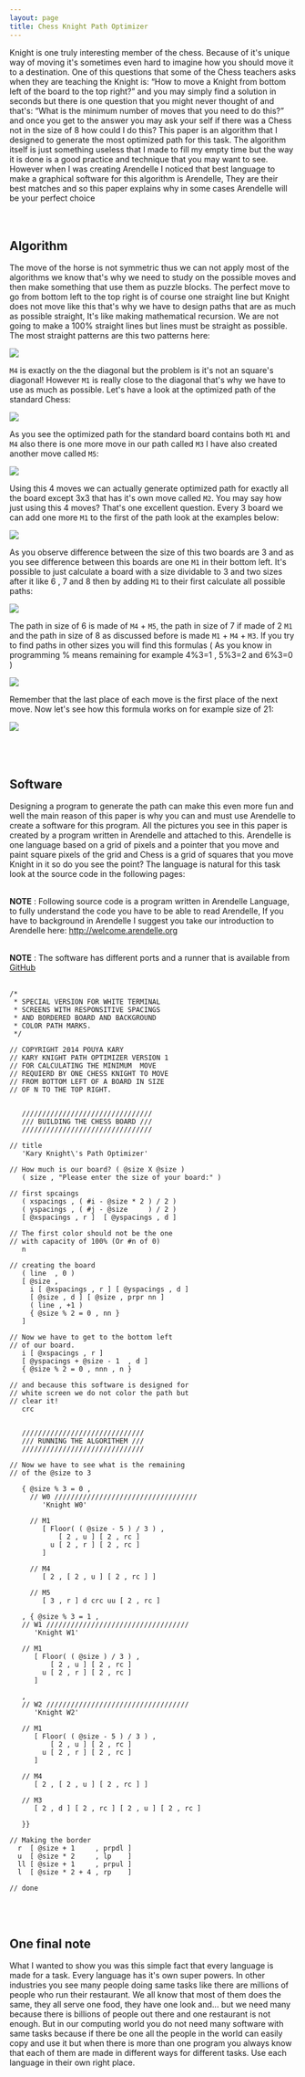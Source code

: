 ```yaml
---
layout: page
title: Chess Knight Path Optimizer
---
```


Knight is one truly interesting member of the chess. Because of it's unique way of moving it's sometimes even hard to imagine how you should move it to a destination. One of this questions that some of the Chess teachers asks when they are teaching the Knight is: “How to move a Knight from bottom left of the board to the top right?” and you may simply find a solution in seconds but there is one question that you might never thought of and that's: “What is the minimum number of moves that you need to do this?” and once you get to the answer you may ask your self if there was a Chess not in the size of 8 how could I do this? This paper is an algorithm that I designed to generate the most optimized path for this task. The algorithm itself is just something useless that I made to fill my empty time but the way it is done is a good practice and technique that you may want to see. However when I was creating Arendelle I noticed that best language to make a graphical software for this algorithm is Arendelle, They are their best matches and so this paper explains why in some cases Arendelle will be your perfect choice
<br><br><br>

## Algorithm
The move of the horse is not symmetric thus we can not apply most of the algorithms we know that's why we need to study on the possible moves and then make something that use them as puzzle blocks. The perfect move to go from bottom left to the top right is of course one straight line but Knight does not move like this that's why we have to design paths that are as much as possible straight, It's like making mathematical recursion. We are not going to make a 100% straight lines but lines must be straight as possible. The most straight patterns are this two patterns here: <br>

![](https://raw.githubusercontent.com/pmkary/pmkary.github.io/master/Graphics/chessknight/knight-photo1.png)

`M4` is exactly on the the diagonal but the problem is it's not an square's diagonal! However `M1` is really close to the diagonal that's why we have to use as much as possible. Let's have a look at the optimized path of the standard Chess: <br>

![](https://raw.githubusercontent.com/pmkary/pmkary.github.io/master/Graphics/chessknight/knight-photo2.png)

As you see the optimized path for the standard board contains both `M1` and `M4` also there is one more move in our path called `M3` I have also created another move called `M5`: <br>

![](https://raw.githubusercontent.com/pmkary/pmkary.github.io/master/Graphics/chessknight/m5andm4new.png)

Using this 4 moves we can actually generate optimized path for exactly all the board except 3x3 that has it's own move called `M2`. You may say how just using this 4 moves? That's one excellent question. Every 3 board we can add one more `M1` to the first of the path look at the examples below: <br>

![](https://raw.githubusercontent.com/pmkary/pmkary.github.io/master/Graphics/chessknight/knight-photo4.png)

As you observe difference between the size of this two boards are 3 and as you see difference between this boards are one `M1` in their bottom left. It's possible to just calculate a board with a size dividable to 3 and two sizes after it like 6 , 7 and 8 then by adding `M1` to their first calculate all possible paths: <br>

![](https://raw.githubusercontent.com/pmkary/pmkary.github.io/master/Graphics/chessknight/knight-photo5.png)

The path in size of 6 is made of `M4` + `M5`, the path in size of 7 if made of 2 `M1` and the path in size of 8 as discussed before is made `M1` + `M4` + `M3`. If you try to find paths in other sizes you will find this formulas ( As you know in programming % means remaining for example 4%3=1 , 5%3=2 and 6%3=0 ) <br>

![](https://raw.githubusercontent.com/pmkary/pmkary.github.io/master/Graphics/chessknight/3formulas.png)

Remember that the last place of each move is the first place of the next move. Now let's see how this formula works on for example size of 21: <br>

![](https://raw.githubusercontent.com/pmkary/pmkary.github.io/master/Graphics/chessknight/knight-photo9.png) <br><br><br><br>

## Software
Designing a program to generate the path can make this even more fun and well the main reason of this paper is why you can and must use Arendelle to create a software for this program. All the pictures you see in this paper is created by a program written in Arendelle and attached to this. Arendelle is one language based on a grid of pixels and a pointer that you move and paint square pixels of the grid and Chess is a grid of squares that you move Knight in it so do you see the point? The language is natural for this task look at the source code in the following pages:<br><br>

**NOTE** : Following source code is a program written in Arendelle Language, to fully understand the code you have to be able to read Arendelle, If you have to background in Arendelle I suggest you take our introduction to Arendelle here: http://welcome.arendelle.org<br>
<br>

**NOTE** : The software has different ports and a runner that is available from [GitHub](http://github.com/pmkary/knight)<br><br> 

```
/* 
 * SPECIAL VERSION FOR WHITE TERMINAL 
 * SCREENS WITH RESPONSITIVE SPACINGS 
 * AND BORDERED BOARD AND BACKGROUND 
 * COLOR PATH MARKS. 
 */ 

// COPYRIGHT 2014 POUYA KARY 
// KARY KNIGHT PATH OPTIMIZER VERSION 1 
// FOR CALCULATING THE MINIMUM  MOVE 
// REQUIERD BY ONE CHESS KNIGHT TO MOVE 
// FROM BOTTOM LEFT OF A BOARD IN SIZE 
// OF N TO THE TOP RIGHT. 


   //////////////////////////////// 
   /// BUILDING THE CHESS BOARD /// 
   //////////////////////////////// 

// title 
   'Kary Knight\'s Path Optimizer' 

// How much is our board? ( @size X @size ) 
   ( size , "Please enter the size of your board:" ) 
 
// first spcaings 
   ( xspacings , ( #i - @size * 2 ) / 2 ) 
   ( yspacings , ( #j - @size     ) / 2 ) 
   [ @xspacings , r ]  [ @yspacings , d ] 

// The first color should not be the one 
// with capacity of 100% (Or #n of 0)
   n 

// creating the board 
   ( line  , 0 ) 
   [ @size , 
     i [ @xspacings , r ] [ @yspacings , d ] 
     [ @size , d ] [ @size , prpr nn ]  
     ( line , +1 ) 
     { @size % 2 = 0 , nn } 
   ] 

// Now we have to get to the bottom left 
// of our board. 
   i [ @xspacings , r ] 
   [ @yspacings + @size - 1  , d ] 
   { @size % 2 = 0 , nnn , n } 

// and because this software is designed for 
// white screen we do not color the path but 
// clear it!
   crc 


   ////////////////////////////// 
   /// RUNNING THE ALGORITHEM /// 
   ////////////////////////////// 

// Now we have to see what is the remaining 
// of the @size to 3 

   { @size % 3 = 0 , 
     // W0 /////////////////////////////////// 
        'Knight W0' 

     // M1 
        [ Floor( ( @size - 5 ) / 3 ) , 
            [ 2 , u ] [ 2 , rc ] 
          u [ 2 , r ] [ 2 , rc ] 
        ] 

     // M4 
        [ 2 , [ 2 , u ] [ 2 , rc ] ] 

     // M5 
        [ 3 , r ] d crc uu [ 2 , rc ]   

   , { @size % 3 = 1 , 
   // W1 /////////////////////////////////// 
      'Knight W1' 

   // M1 
      [ Floor( ( @size ) / 3 ) , 
          [ 2 , u ] [ 2 , rc ] 
        u [ 2 , r ] [ 2 , rc ] 
      ] 

   , 
   // W2 /////////////////////////////////// 
      'Knight W2' 

   // M1 
      [ Floor( ( @size - 5 ) / 3 ) , 
          [ 2 , u ] [ 2 , rc ] 
        u [ 2 , r ] [ 2 , rc ] 
      ] 

   // M4 
      [ 2 , [ 2 , u ] [ 2 , rc ] ] 
   
   // M3 
      [ 2 , d ] [ 2 , rc ] [ 2 , u ] [ 2 , rc ] 

   }} 
 
// Making the border 
  r  [ @size + 1     , prpdl ] 
  u  [ @size * 2     , lp    ] 
  ll [ @size + 1     , prpul ] 
  l  [ @size * 2 + 4 , rp    ] 

// done
```

<br><br>
## One final note
What I wanted to show you was this simple fact that every language is made for a task. Every language has it's own super powers. In other industries you see many people doing same tasks like there are millions of people who run their restaurant. We all know that most of them does the same, they all serve one food, they have one look and... but we need many because there is billions of people out there and one restaurant is not enough. But in our computing world you do not need many software with same tasks because if there be one all the people in the world can easily copy and use it but when there is more than one program you always know that each of them are made in different ways for different tasks. Use each language in their own right place.

